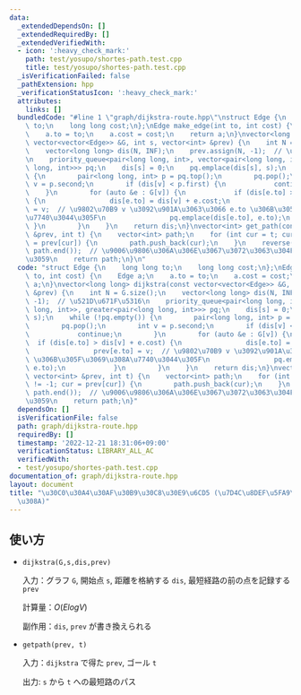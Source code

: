 ```yaml
---
data:
  _extendedDependsOn: []
  _extendedRequiredBy: []
  _extendedVerifiedWith:
  - icon: ':heavy_check_mark:'
    path: test/yosupo/shortes-path.test.cpp
    title: test/yosupo/shortes-path.test.cpp
  _isVerificationFailed: false
  _pathExtension: hpp
  _verificationStatusIcon: ':heavy_check_mark:'
  attributes:
    links: []
  bundledCode: "#line 1 \"graph/dijkstra-route.hpp\"\nstruct Edge {\n    long long\
    \ to;\n    long long cost;\n};\nEdge make_edge(int to, int cost) {\n    Edge a;\n\
    \    a.to = to;\n    a.cost = cost;\n    return a;\n}\nvector<long long> dijkstra(const\
    \ vector<vector<Edge>> &G, int s, vector<int> &prev) {\n    int N = G.size();\n\
    \    vector<long long> dis(N, INF);\n    prev.assign(N, -1);  // \u521D\u671F\u5316\
    \n    priority_queue<pair<long long, int>, vector<pair<long long, int>>, greater<pair<long\
    \ long, int>>> pq;\n    dis[s] = 0;\n    pq.emplace(dis[s], s);\n    while (!pq.empty())\
    \ {\n        pair<long long, int> p = pq.top();\n        pq.pop();\n        int\
    \ v = p.second;\n        if (dis[v] < p.first) {\n            continue;\n    \
    \    }\n        for (auto &e : G[v]) {\n            if (dis[e.to] > dis[v] + e.cost)\
    \ {\n                dis[e.to] = dis[v] + e.cost;\n                prev[e.to]\
    \ = v;  // \u9802\u70B9 v \u3092\u901A\u3063\u3066 e.to \u306B\u305F\u3069\u308A\
    \u7740\u3044\u305F\n                pq.emplace(dis[e.to], e.to);\n           \
    \ }\n        }\n    }\n    return dis;\n}\nvector<int> get_path(const vector<int>\
    \ &prev, int t) {\n    vector<int> path;\n    for (int cur = t; cur != -1; cur\
    \ = prev[cur]) {\n        path.push_back(cur);\n    }\n    reverse(path.begin(),\
    \ path.end());  // \u9006\u9806\u306A\u306E\u3067\u3072\u3063\u304F\u308A\u8FD4\
    \u3059\n    return path;\n}\n"
  code: "struct Edge {\n    long long to;\n    long long cost;\n};\nEdge make_edge(int\
    \ to, int cost) {\n    Edge a;\n    a.to = to;\n    a.cost = cost;\n    return\
    \ a;\n}\nvector<long long> dijkstra(const vector<vector<Edge>> &G, int s, vector<int>\
    \ &prev) {\n    int N = G.size();\n    vector<long long> dis(N, INF);\n    prev.assign(N,\
    \ -1);  // \u521D\u671F\u5316\n    priority_queue<pair<long long, int>, vector<pair<long\
    \ long, int>>, greater<pair<long long, int>>> pq;\n    dis[s] = 0;\n    pq.emplace(dis[s],\
    \ s);\n    while (!pq.empty()) {\n        pair<long long, int> p = pq.top();\n\
    \        pq.pop();\n        int v = p.second;\n        if (dis[v] < p.first) {\n\
    \            continue;\n        }\n        for (auto &e : G[v]) {\n          \
    \  if (dis[e.to] > dis[v] + e.cost) {\n                dis[e.to] = dis[v] + e.cost;\n\
    \                prev[e.to] = v;  // \u9802\u70B9 v \u3092\u901A\u3063\u3066 e.to\
    \ \u306B\u305F\u3069\u308A\u7740\u3044\u305F\n                pq.emplace(dis[e.to],\
    \ e.to);\n            }\n        }\n    }\n    return dis;\n}\nvector<int> get_path(const\
    \ vector<int> &prev, int t) {\n    vector<int> path;\n    for (int cur = t; cur\
    \ != -1; cur = prev[cur]) {\n        path.push_back(cur);\n    }\n    reverse(path.begin(),\
    \ path.end());  // \u9006\u9806\u306A\u306E\u3067\u3072\u3063\u304F\u308A\u8FD4\
    \u3059\n    return path;\n}"
  dependsOn: []
  isVerificationFile: false
  path: graph/dijkstra-route.hpp
  requiredBy: []
  timestamp: '2022-12-21 18:31:06+09:00'
  verificationStatus: LIBRARY_ALL_AC
  verifiedWith:
  - test/yosupo/shortes-path.test.cpp
documentation_of: graph/dijkstra-route.hpp
layout: document
title: "\u30C0\u30A4\u30AF\u30B9\u30C8\u30E9\u6CD5 (\u7D4C\u8DEF\u5FA9\u5143\u3042\
  \u308A)"
---
```


## 使い方

- `dijkstra(G,s,dis,prev)`

    入力：グラフ `G`, 開始点 `s`, 距離を格納する `dis`, 最短経路の前の点を記録する `prev`

    計算量：$O(E log V)$

    副作用：`dis`, `prev` が書き換えられる

- `getpath(prev, t)`

    入力：`dijkstra` で得た `prev`, ゴール `t`

    出力: `s` から `t` への最短路のパス
